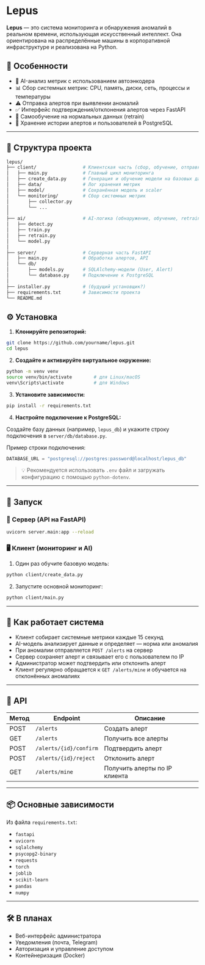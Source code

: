 # Lepus

**Lepus** — это система мониторинга и обнаружения аномалий в реальном времени, использующая искусственный интеллект. Она ориентирована на распределённые машины в корпоративной инфраструктуре и реализована на Python.

## 🚀 Особенности

- 🧠 AI-анализ метрик с использованием автоэнкодера
- 📊 Сбор системных метрик: CPU, память, диски, сеть, процессы и температуры
- ⚠️ Отправка алертов при выявлении аномалий
- ✅ Интерфейс подтверждения/отклонения алертов через FastAPI
- 🧠 Самообучение на нормальных данных (retrain)
- 🐘 Хранение истории алертов и пользователей в PostgreSQL

---

## 📁 Структура проекта

```bash
lepus/
├── client/                 # Клиентская часть (сбор, обучение, отправка алертов)
│   ├── main.py             # Главный цикл мониторинга
│   ├── create_data.py      # Генерация и обучение модели на базовых данных
│   ├── data/               # Лог хранения метрик
│   ├── model/              # Сохранённая модель и scaler
│   └── monitoring/         # Сбор системных метрик
│       ├── collector.py
│       └── ...
│
├── ai/                     # AI-логика (обнаружение, обучение, retrain)
│   ├── detect.py
│   ├── train.py
│   ├── retrain.py
│   └── model.py
│
├── server/                 # Серверная часть FastAPI
│   ├── main.py             # Обработка алертов, API
│   └── db/
│       ├── models.py       # SQLAlchemy-модели (User, Alert)
│       └── database.py     # Подключение к PostgreSQL
│
├── installer.py            # (будущий установщик?)
├── requirements.txt        # Зависимости проекта
└── README.md
```

## ⚙️ Установка

1. **Клонируйте репозиторий:**

~~~bash
git clone https://github.com/yourname/lepus.git
cd lepus
~~~

2. **Создайте и активируйте виртуальное окружение:**

~~~bash
python -m venv venv
source venv/bin/activate        # для Linux/macOS
venv\Scripts\activate           # для Windows
~~~

3. **Установите зависимости:**

~~~bash
pip install -r requirements.txt
~~~

4. **Настройте подключение к PostgreSQL:**

Создайте базу данных (например, `lepus_db`) и укажите строку подключения в `server/db/database.py`.

Пример строки подключения:

~~~python
DATABASE_URL = "postgresql://postgres:password@localhost/lepus_db"
~~~

> 💡 Рекомендуется использовать `.env` файл и загружать конфигурацию с помощью `python-dotenv`.

---

## 🧪 Запуск

### 🔧 Сервер (API на FastAPI)

~~~bash
uvicorn server.main:app --reload
~~~

### 🖥️ Клиент (мониторинг и AI)

1. Один раз обучите базовую модель:

~~~bash
python client/create_data.py
~~~

2. Запустите основной мониторинг:

~~~bash
python client/main.py
~~~

---

## 🔁 Как работает система

- Клиент собирает системные метрики каждые 15 секунд
- AI-модель анализирует данные и определяет — норма или аномалия
- При аномалии отправляется `POST /alerts` на сервер
- Сервер сохраняет алерт и связывает его с пользователем по IP
- Администратор может подтвердить или отклонить алерт
- Клиент регулярно обращается к `GET /alerts/mine` и обучается на отклонённых аномалиях

---

## 📌 API

| Метод | Endpoint                 | Описание                     |
|-------|--------------------------|------------------------------|
| POST  | `/alerts`                | Создать алерт                |
| GET   | `/alerts`                | Получить все алерты          |
| POST  | `/alerts/{id}/confirm`   | Подтвердить алерт            |
| POST  | `/alerts/{id}/reject`    | Отклонить алерт              |
| GET   | `/alerts/mine`           | Получить алерты по IP клиента|

---

## 📦 Основные зависимости

Из файла `requirements.txt`:

- `fastapi`
- `uvicorn`
- `sqlalchemy`
- `psycopg2-binary`
- `requests`
- `torch`
- `joblib`
- `scikit-learn`
- `pandas`
- `numpy`

---

## 🛠️ В планах

- Веб-интерфейс администратора
- Уведомления (почта, Telegram)
- Авторизация и управление доступом
- Контейнеризация (Docker)